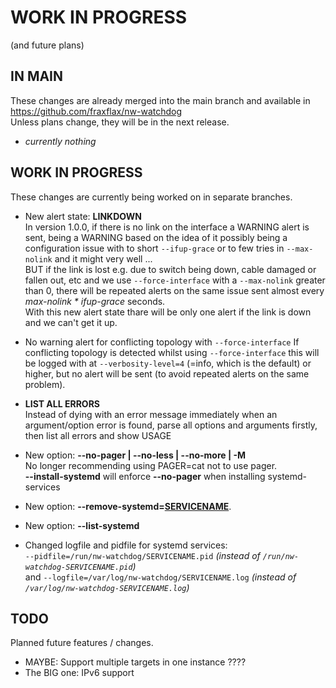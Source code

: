 # WORK IN PROGRESS
(and future plans)

## IN MAIN 
These changes are already merged into the main branch and available in https://github.com/fraxflax/nw-watchdog <br>
Unless plans change, they will be in the next release.

* _currently nothing_

## WORK IN PROGRESS 
These changes are currently being worked on in separate branches.

* New alert state: __LINKDOWN__<br>
  In version 1.0.0, if there is no link on the interface a WARNING alert is sent, being a WARNING based on the idea of it possibly being a configuration issue with to short `--ifup-grace` or to few tries in `--max-nolink` and it might very well ...<br>
  BUT if the link is lost e.g. due to switch being down, cable damaged or fallen out, etc and we use `--force-interface` with a `--max-nolink` greater than 0, there will be repeated alerts on the same issue sent almost every _max-nolink * ifup-grace_ seconds.<br>
  With this new alert state thare will be only one alert if the link is down and we can't get it up.

* No warning alert for conflicting topology with `--force-interface`
  If conflicting topology is detected whilst using `--force-interface` this will be logged with at `--verbosity-level=4` (=info, which is the default) or higher, but no alert will be sent (to avoid repeated alerts on the same problem).

* __LIST ALL ERRORS__<br>
  Instead of dying with an error message immediately when an argument/option error is found, parse all options and arguments firstly, then list all errors and show USAGE

* New option: __--no-pager | --no-less | --no-more | -M__<br>
  No longer recommending using PAGER=cat not to use pager.<br>
  __--install-systemd__ will enforce __--no-pager__ when installing systemd-services
  
* New option: __--remove-systemd=<ins>SERVICENAME</ins>__.

* New option: __--list-systemd__

* Changed logfile and pidfile for systemd services:<br>
  `--pidfile=/run/nw-watchdog/SERVICENAME.pid` _(instead of `/run/nw-watchdog-SERVICENAME.pid`)_<br>
  and `--logfile=/var/log/nw-watchdog/SERVICENAME.log` _(instead of `/var/log/nw-watchdog-SERVICENAME.log`)_

## TODO
Planned future features / changes.

* MAYBE: Support multiple targets in one instance ????
* The BIG one: IPv6 support

